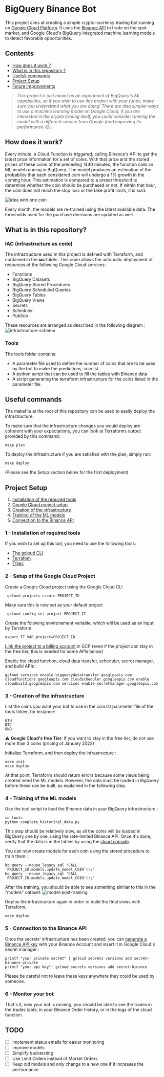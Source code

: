 # BigQuery Binance Bot

This project aims at creating a simple crypto-currency trading bot running on [Google Cloud Platform](https://console.cloud.google.com/). It uses the [Binance API](https://binance-docs.github.io/apidocs/) to trade on the spot market, and Google Cloud's BigQuery integrated machine learning models to detect favorable opportunities. 

## Contents

- [How does it work ?](#how-does-it-work)
- [What is in this repository ?](#what-is-in-this-repository)
- [Usefull commands](#useful-commands)
- [Project Setup](#project-setup)
- [Future Improvements](#todo)

 
> _This project is just meant as an experiment of BigQuery's ML capabilities, so if you wish to use this project with your funds, make sure you understand what you are doing! There are also simpler ways to use a machine learning model on Google Cloud, if you are interested in the crypto trading itself, you could consider running the model with a different service from Google (and improving its performance 😉)._


## How does it work? 

Every minute, a Cloud Function is triggered, calling Binance's API to get the latest price information for a set of coins.
With that price and the stored prices of these coins of the preceding 1440 minutes, the function calls an ML model running in BigQuery. The model produces an estimation of the probability that each considered coin will undergo a 1% growth in the coming hour. This estimation is compared to a preset threshold to determine whether the coin should be purchased or not. If within that hour, the coin does not reach the stop loss or the take profit limits, it is sold.

![idea with one coin](docs/idea.svg)

Every month, the models are re-trained using the latest available data. The thresholds used for the purchase decisions are updated as well. 

## What is in this repository?

### IAC (infrastructure as code) 
The infrastructure used in this project is defined with Terraform, and contained in the **iac** folder. This code allows the automatic deployment of resources of the following Google Cloud services:
- Functions 
- BigQuery Datasets
- BigQuery Stored Procedures 
- BigQuery Scheduled Queries
- BigQuery Tables
- BigQuery Views 
- Secrets 
- Scheduler 
- PubSub

These resources are arranged as described in the following diagram :
![infrastructure-schema](docs/schema.svg)

### Tools
The tools folder contains:
- A parameter file used to define the number of coins that are to be used by the bot to make the predictions, coin.lst.
- A python script that can be used to fill the tables with Binance data 
- A script generating the terraform infrastructure for the coins listed in the parameter file


## Useful commands

The makefile at the root of this repository can be used to easily deploy the infrastructure.

To make sure that the infrastructure changes you would deploy are coherent with your expectations, you can look at Terraforms output provided by this command:

```
make plan
```

To deploy the infrastructure if you are satisfied with the plan, simply run:
```
make deploy
```

(Please see the Setup section below for the first deployment)

## Project Setup 

1. [Installation of the required tools](#1---installation-of-required-tools)
2. [Google Cloud project setup](#2---setup-of-the-google-cloud-project)
3. [Creation of the infrastructure](#3---creation-of-the-infrastructure)
4. [Training of the ML models](#4---training-of-the-ml-models)
5. [Connection to the Binance API](#5---connection-to-the-binance-api)

### 1 - Installation of required tools

If you wish to set up this bot, you need to use the following tools:

 - [The gcloud CLI](https://cloud.google.com/sdk/docs/install)
 - [Terrafom](https://learn.hashicorp.com/tutorials/terraform/install-cli)
 - [Tfsec](https://github.com/aquasecurity/tfsec)


### 2 - Setup of the Google Cloud Project

Create a Google Cloud project using the Google Cloud CLI
```
 gcloud projects create PROJECT_ID
```
Make sure this is now set as your default project
```
 gcloud config set project PROJECT_IT
```
Create the folowing environement variable, which will be used as an input by Terraform:
```
export TF_VAR_project=PROJECT_ID
```

[Link the project to a billing account](#https://cloud.google.com/billing/docs/how-to/modify-project) in GCP (even if the project can stay in the free tier, this is needed for some APIs below)

Enable the cloud function, cloud data transfer, scheduler, secret manager, and build APIs :
```
gcloud services enable bigquerydatatransfer.googleapis.com cloudfunctions.googleapis.com cloudscheduler.googleapis.com enable cloudbuild.googleapis.com services enable secretmanager.googleapis.com
```

### 3 - Creation of the infrastructure

List the coins you want your bot to use in the coin.lst parameter file of the tools folder, for instance: 
```
ETH
BTC
BNB
```
:warning: **Google Cloud's free Tier**: If you want to stay in  the free tier, do not use more than 3 coins (pricing of January 2022)

Initialize Terraform, and then deploy the infrastructure :
```
make init
make deploy
```

At that point, Terraform should return errors because some views being created need the ML models. However, the data must be loaded in BigQuery before these can be built, as explained in the following step.

### 4 - Training of the ML models

Use the tool script to load the Binance data in your BigQuery infrastructure :
```
cd tools
python complete_historical_data.py    
```
This step should be relatively slow, as all the coins will be loaded in BigQuery one by one, using the rate-limited Binance API. Once it's done, verify that the data is in the tables by using the [cloud console](https://console.cloud.google.com/bigquery).

You can now create models for each coin using the stored procedure to train them : 
```
bq query --nouse_legacy_sql "CALL `PROJECT_ID.models.update_model_COIN`();"
bq query --nouse_legacy_sql "CALL `PROJECT_ID.models.update_model_COIN`();"
```

After the training, you should be able to see something similar to this in the "models" dataset:
![model-post-training](docs/model_post_training.png)

Deploy the infrastructure again in order to build the final views with Terraform.
```
make deploy
```

### 5 - Connection to the Binance API

Once the secrets' infrastructure has been created, you can [generate a Binance API key](https://www.binance.com/en/support/faq/360002502072) with your Binance Account and insert it in Google Cloud's secret manager :

```
printf "your private secret" | gcloud secrets versions add secret-binance-private 
printf "your api key"| gcloud secrets versions add secret-binance 
```

Please be careful not to leave these keys anywhere they could be used by someone. 

### 6 - Monitor your bot

That's it, now your bot is running, you should be able to see the trades in the trades table, in your Binance Order history, or in the logs of the cloud function. 

## TODO
- [ ] Implement status emails for easier monitoring
- [ ] Improve models
- [ ] Simplify backtesting
- [ ] Use Limit Orders instead of Market Orders
- [ ] Keep old models and only change to a new one if it increases the performance
